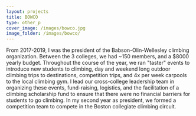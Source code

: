 ```yaml
---
layout: projects
title: BOWCO
type: other_p
cover_image: /images/bowco.jpg
image_folder: /images/bowco/
---
```


From 2017-2019, I was the president of the Babson-Olin-Wellesley climbing organization. Between the 3 colleges, we had ~150 members, and a $8000 yearly budget. Throughout the course of the year, we ran "taster" events to introduce new students to climbing, day and weekend long outdoor climbing trips to destinations, competition trips, and 4x per week carpools to the local climbing gym. I lead our cross-college leadership team in organizing these events, fund-raising, logistics, and the facilitation of a climbing scholarship fund to ensure that there were no financial barriers for students to go climbing. In my second year as president, we formed a competition team to compete in the Boston collegiate climbing circuit. 

